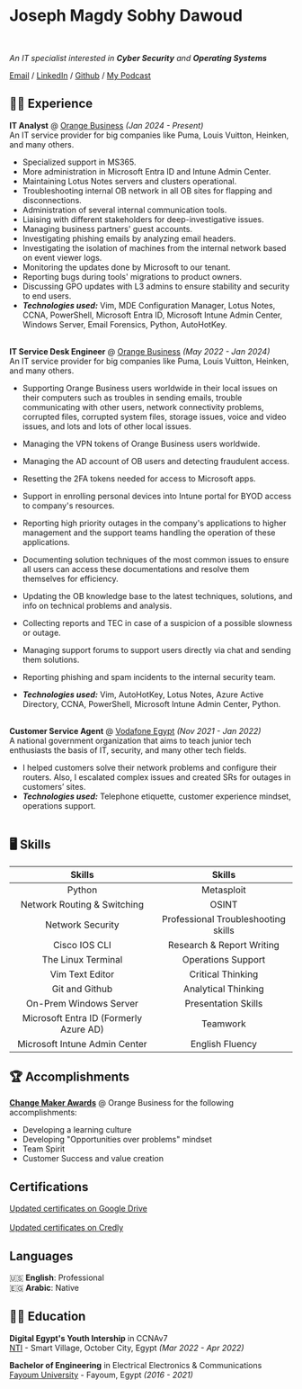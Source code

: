 # Joseph Magdy Sobhy Dawoud
<br>

_An IT specialist interested in **Cyber Security** and **Operating Systems**_ <br>

[Email](mailto:joseph.m.dawoud@gmail.com) / [LinkedIn](https://www.linkedin.com/in/jdawoud/) / [Github](https://github.com/Aiden971) / [My Podcast](https://open.spotify.com/show/4YpFWUcTfIKnGX128JeVDY?si=ef1f16d0d28145bc)

## 🧑‍💻 Experience

**IT Analyst** @ [Orange Business](https://www.orange-business.com/en) _(Jan 2024 - Present)_ <br>
An IT service provider for big companies like Puma, Louis Vuitton, Heinken, and many others.
  - Specialized support in MS365.
  - More administration in Microsoft Entra ID and Intune Admin Center.
  - Maintaining Lotus Notes servers and clusters operational.
  - Troubleshooting internal OB network in all OB sites for flapping and disconnections.
  - Administration of several internal communication tools.
  - Liaising with different stakeholders for deep-investigative issues.
  - Managing business partners' guest accounts.
  - Investigating phishing emails by analyzing email headers.
  - Investigating the isolation of machines from the internal network based on event viewer logs.
  - Monitoring the updates done by Microsoft to our tenant.
  - Reporting bugs during tools' migrations to product owners.
  - Discussing GPO updates with L3 admins to ensure stability and security to end users.
  - **_Technologies used:_** Vim, MDE Configuration Manager, Lotus Notes, CCNA, PowerShell, Microsoft Entra ID, Microsoft Intune Admin Center, Windows Server, Email Forensics, Python, AutoHotKey.
<br><br>

**IT Service Desk Engineer** @ [Orange Business](https://www.orange-business.com/en) _(May 2022 - Jan 2024)_ <br>
An IT service provider for big companies like Puma, Louis Vuitton, Heinken, and many others.
  - Supporting Orange Business users worldwide in their local issues on their computers such as troubles in sending emails, trouble communicating with other users, network connectivity problems, corrupted files, corrupted system files, storage issues, voice and video issues, and lots and lots of other local issues.
  - Managing the VPN tokens of Orange Business users worldwide.
  - Managing the AD account of OB users and detecting fraudulent access.
  - Resetting the 2FA tokens needed for access to Microsoft apps.
  - Support in enrolling personal devices into Intune portal for BYOD access to company's resources.
  - Reporting high priority outages in the company's applications to higher management and the support teams handling the operation of these applications.
  - Documenting solution techniques of the most common issues to ensure all users can access these documentations and resolve them themselves for efficiency.
  - Updating the OB knowledge base to the latest techniques, solutions, and info on technical problems and analysis.
  - Collecting reports and TEC in case of a suspicion of a possible slowness or outage.
  - Managing support forums to support users directly via chat and sending them solutions.
  - Reporting phishing and spam incidents to the internal security team.

  - **_Technologies used:_** Vim, AutoHotKey, Lotus Notes, Azure Active Directory, CCNA, PowerShell, Microsoft Intune Admin Center, Python.
  <br><br>

  **Customer Service Agent** @ [Vodafone Egypt](https://web.vodafone.com.eg/en/home) _(Nov 2021 - Jan 2022)_ <br>
A national government organization that aims to teach junior tech enthusiasts the basis of IT, security, and many other tech fields.
  - I helped customers solve their network problems and configure their routers. Also, I escalated complex issues and created SRs for outages in customers’ sites.
  - **_Technologies used:_** Telephone etiquette, customer experience mindset, operations support.
<br><br>

## 🖥️ Skills
| Skills | Skills |
| :-------------: | :-------------: |
| Python | Metasploit |
| Network Routing & Switching | OSINT |
| Network Security | Professional Troubleshooting skills |
| Cisco IOS CLI | Research & Report Writing  |
| The Linux Terminal| Operations Support  |
| Vim Text Editor | Critical Thinking  |
| Git and Github | Analytical Thinking |
| On-Prem Windows Server | Presentation Skills |
| Microsoft Entra ID (Formerly Azure AD) | Teamwork |
| Microsoft Intune Admin Center | English Fluency  |

## 🏆 Accomplishments

[**Change Maker Awards**](https://drive.google.com/drive/folders/1RvUkSl2XT9_57GxvXtkW9c10W_OdBSeW?usp=drive_link) @ Orange Business for the following accomplishments:
- Developing a learning culture
- Developing "Opportunities over problems" mindset
- Team Spirit
- Customer Success and value creation

## Certifications

[Updated certificates on Google Drive](https://drive.google.com/drive/folders/1V4ptC8KYpWAdAX_aYrwShD9M1xO4BgbV?usp=sharing)<br><br>
[Updated certificates on Credly](https://www.credly.com/users/joseph-dawoud.14d0271b)


## Languages

🇺🇸 **English**: Professional <br>
🇪🇬 **Arabic**: Native

## 👨‍🎓 Education

**Digital Egypt's Youth Intership** in CCNAv7<br>
[NTI](https://www.nti.sci.eg/) - Smart Village, October City, Egypt _(Mar 2022 - Apr 2022)_

**Bachelor of Engineering** in Electrical Electronics & Communications<br>
[Fayoum University](https://www.fayoum.edu.eg/) - Fayoum, Egypt _(2016 - 2021)_
